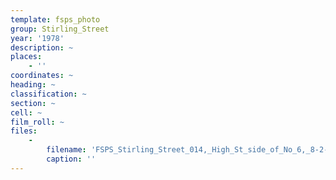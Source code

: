 ```yaml
---
template: fsps_photo
group: Stirling_Street
year: '1978'
description: ~
places:
    - ''
coordinates: ~
heading: ~
classification: ~
section: ~
cell: ~
film_roll: ~
files:
    -
        filename: 'FSPS_Stirling_Street_014,_High_St_side_of_No_6,_8-2-A,_1978.png'
        caption: ''
---
```


